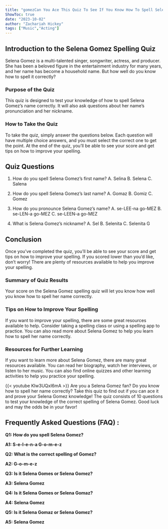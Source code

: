 ```yaml
---
title: "gomezCan You Ace This Quiz To See If You Know How To Spell Selena Gomez?"
ShowToc: true 
date: "2023-10-02"
author: "Zachariah Hickey" 
tags: ["Music","Acting"]
---
```

## Introduction to the Selena Gomez Spelling Quiz

Selena Gomez is a multi-talented singer, songwriter, actress, and producer. She has been a beloved figure in the entertainment industry for many years, and her name has become a household name. But how well do you know how to spell it correctly? 

### Purpose of the Quiz

This quiz is designed to test your knowledge of how to spell Selena Gomez’s name correctly. It will also ask questions about her name’s pronunciation and her nickname. 

### How to Take the Quiz

To take the quiz, simply answer the questions below. Each question will have multiple choice answers, and you must select the correct one to get the point. At the end of the quiz, you’ll be able to see your score and get tips on how to improve your spelling. 

## Quiz Questions

1. How do you spell Selena Gomez’s first name?
A. Selina
B. Selena
C. Salena

2. How do you spell Selena Gomez’s last name?
A. Gomaz
B. Gomiz
C. Gomez

3. How do you pronounce Selena Gomez’s name?
A. se-LEE-na go-MEZ
B. se-LEN-a go-MEZ
C. se-LEEN-a go-MEZ

4. What is Selena Gomez’s nickname?
A. Sel
B. Selenita
C. Selenita G

## Conclusion

Once you’ve completed the quiz, you’ll be able to see your score and get tips on how to improve your spelling. If you scored lower than you’d like, don’t worry! There are plenty of resources available to help you improve your spelling. 

### Summary of Quiz Results

Your score on the Selena Gomez spelling quiz will let you know how well you know how to spell her name correctly. 

### Tips on How to Improve Your Spelling

If you want to improve your spelling, there are some great resources available to help. Consider taking a spelling class or using a spelling app to practice. You can also read more about Selena Gomez to help you learn how to spell her name correctly. 

### Resources for Further Learning

If you want to learn more about Selena Gomez, there are many great resources available. You can read her biography, watch her interviews, or listen to her music. You can also find online quizzes and other learning activities to help you practice your spelling.

{{< youtube KIw3UQxI6mA >}} 
Are you a Selena Gomez fan? Do you know how to spell her name correctly? Take this quiz to find out if you can ace it and prove your Selena Gomez knowledge! The quiz consists of 10 questions to test your knowledge of the correct spelling of Selena Gomez. Good luck and may the odds be in your favor!

## Frequently Asked Questions (FAQ) :
**Q1: How do you spell Selena Gomez?**

**A1: S-e-l-e-n-a G-o-m-e-z**

**Q2: What is the correct spelling of Gomez?**

**A2: G-o-m-e-z**

**Q3: Is it Selena Gomes or Selena Gomez?**

**A3: Selena Gomez**

**Q4: Is it Selena Gomes or Selena Gomaz?**

**A4: Selena Gomez**

**Q5: Is it Selena Gomaz or Selena Gomez?**

**A5: Selena Gomez**





